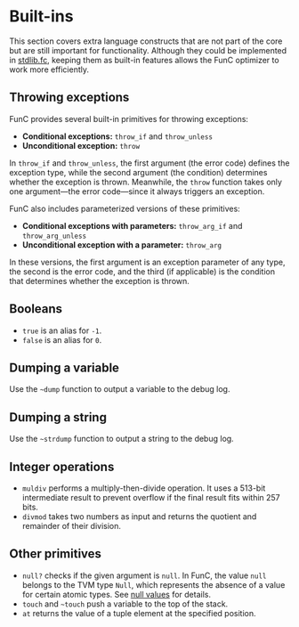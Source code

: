 # Built-ins

This section covers extra language constructs that are not part of the core but are still important for functionality. 
Although they could be implemented in [stdlib.fc](/v3/documentation/smart-contracts/func/docs/stdlib/),
keeping them as built-in features allows the FunC optimizer to work more efficiently.

## Throwing exceptions

FunC provides several built-in primitives for throwing exceptions:
- **Conditional exceptions:** `throw_if` and `throw_unless`
- **Unconditional exception:** `throw`

In `throw_if` and `throw_unless`, the first argument (the error code) defines the exception type,
while the second argument (the condition) determines whether the exception is thrown.
Meanwhile, the `throw` function takes only one argument—the error code—since it always triggers an exception.

FunC also includes parameterized versions of these primitives:
- **Conditional exceptions with parameters:** `throw_arg_if` and `throw_arg_unless`
- **Unconditional exception with a parameter:** `throw_arg`

In these versions, the first argument is an exception parameter of any type, the second is the error code, 
and the third (if applicable) is the condition that determines whether the exception is thrown.

## Booleans
- `true` is an alias for `-1`. 
- `false` is an alias for `0`.

## Dumping a variable
Use the `~dump` function to output a variable to the debug log.

## Dumping a string
Use the `~strdump` function to output a string to the debug log.

## Integer operations
- `muldiv` performs a multiply-then-divide operation. 
It uses a 513-bit intermediate result to prevent overflow if the final result fits within 257 bits.
- `divmod` takes two numbers as input and returns the quotient and remainder of their division.


## Other primitives
- `null?` checks if the given argument is `null`. In FunC, the value `null` belongs to the TVM type `Null`, which represents the absence of a value for certain atomic types. See [null values](/v3/documentation/smart-contracts/func/docs/types#null-values) for details.
- `touch` and `~touch` push a variable to the top of the stack.
- `at` returns the value of a tuple element at the specified position.